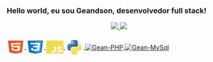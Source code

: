 ### Hello world, eu sou Geandson, desenvolvedor full stack!

<!--
**geandson14/geandson14** is a ✨ _special_ ✨ repository because its `README.md` (this file) appears on your GitHub profile.

Here are some ideas to get you started:

- 🔭 I’m currently working on ...
- 🌱 I’m currently learning ...
- 👯 I’m looking to collaborate on ...
- 🤔 I’m looking for help with ...
- 💬 Ask me about ...
- 📫 How to reach me: ...
- 😄 Pronouns: ...
- ⚡ Fun fact: ...
-->
<div align="center">
  <a href="https://github.com/geandson14">
  <img height="180em" width: 60%; src="https://github-readme-stats.vercel.app/api?username=geandson14&show_icons=true&theme=tokyonight&include_all_commits=true&count_private=true"/>
  <img height="180em" width: 30%; src="https://github-readme-stats.vercel.app/api/top-langs/?username=geandson14&layout=compact&langs_count=7&theme=tokyonight"/>
</div>
<div style="display: inline_block"><br>
  <img align="center" alt="Gean-HTML" height="30" width="40" src="https://raw.githubusercontent.com/devicons/devicon/master/icons/html5/html5-original.svg">
  <img align="center" alt="Gean-CSS" height="30" width="40" src="https://raw.githubusercontent.com/devicons/devicon/master/icons/css3/css3-original.svg">
  <img align="center" alt="Gean-Js" height="30" width="40" src="https://raw.githubusercontent.com/devicons/devicon/master/icons/javascript/javascript-plain.svg">
  <img align="center" alt="Gean-Python" height="40" width="40" src="https://raw.githubusercontent.com/devicons/devicon/master/icons/python/python-original.svg">
  <img align="center" alt="Gean-PHP" height="70" width="50" src="https://cdn.jsdelivr.net/gh/devicons/devicon/icons/php/php-original.svg"/>
  <img align="center" alt="Gean-MySql" height="70" width="50" src="https://cdn.jsdelivr.net/gh/devicons/devicon/icons/mysql/mysql-original-wordmark.svg" />
</div>
